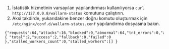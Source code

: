 1.  İstatistik hizmetinin varsayılan yapılandırması kullanılıyorsa `curl http://127.0.0.8/wallarm-status` komutunu çalıştırın. 
2.  Aksi takdirde, yukarıdakine benzer doğru komutu oluşturmak için `/etc/nginx/conf.d/wallarm-status.conf` yapılandırma dosyasına bakın.
```
{"requests":64,"attacks":16,"blocked":0,"abnormal":64,"tnt_errors":0,"api_errors":0,"requests_lost":0,"segfaults":0,"memfaults":0,"softmemfaults":0,"time_detect":0,"db_id":46,"lom_id":4,"proton_instances": { "total":2,"success":2,"fallback":0,"failed":0 },"stalled_workers_count":0,"stalled_workers":[] }
```
